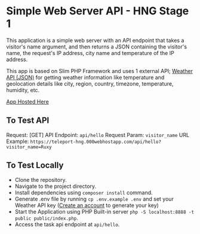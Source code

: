 ﻿# Simple Web Server API - HNG Stage 1
This application is a simple web server with an API endpoint that takes a visitor's name argument, and then returns a JSON containing the visitor's name, the request's IP address, city name and temperature of the IP address.

This app is based on Slim PHP Framework and uses 1 external API; [Weather API (JSON)](https://api.weatherapi.com/v1/) for getting weather information like temperature and geolocation details like city, region, country, timezone, temperature, humidity, etc.

[App Hosted Here](https://teleport-hng.000webhostapp.com)

## To Test API
Request: [GET]
API Endpoint: `api/hello`
Request Param: `visitor_name`
URL Example: `https://teleport-hng.000webhostapp.com/api/hello?visitor_name=Ruxy`

## To Test Locally
- Clone the repository.
- Navigate to the project directory.
- Install dependencies using `composer install` command.
- Generate .env file by running `cp .env.example .env` and set your Weather API key ([Create an account](https://weatherapi.com/login) to generate your key)
- Start the Application using PHP Built-in server `php -S localhost:8888 -t public public/index.php`.
- Access the task api endpoint at `api/hello`.
